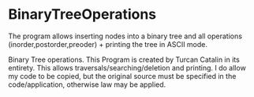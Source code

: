 # BinaryTreeOperations

The program allows inserting nodes into a binary tree and all operations (inorder,postorder,preoder) + printing the tree in ASCII mode.

Binary Tree operations. This Program is created by Turcan Catalin in its entirety. This allows traversals/searching/deletion and printing.
I do allow my code to be copied, but the original source must be specified in the code/application, otherwise law may be applied.
